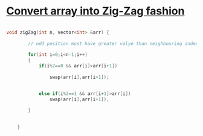 <h1><a href ="https://www.geeksforgeeks.org/problems/convert-array-into-zig-zag-fashion1638/1" target="_blank">Convert array into Zig-Zag fashion</a></h1>

```cpp

void zigZag(int n, vector<int> &arr) {
       
        // odd position must have greater valye than neighbouring index
        
        for(int i=0;i<n-1;i++)
        {
            if(i%2==0 && arr[i]>arr[i+1])
            
                swap(arr[i],arr[i+1]);

            
            else if(i%2==1 && arr[i+1]>arr[i])
                swap(arr[i],arr[i+1]);
            
        }
        
        
    }
```